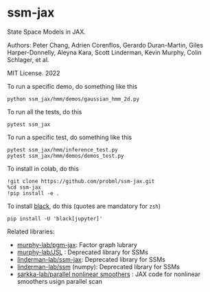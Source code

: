 # ssm-jax

State Space Models in JAX.


Authors: Peter Chang, Adrien Corenflos, Gerardo Duran-Martin,  Giles Harper-Donnelly, Aleyna Kara, Scott Linderman,  Kevin Murphy, Colin Schlager, et al.

MIT License. 2022

To run a specific demo, do something like this
```
python ssm_jax/hmm/demos/gaussian_hmm_2d.py 
```

To run all the tests, do this
```
pytest ssm_jax
```
To run a specific test, do something like this
```
pytest ssm_jax/hmm/inference_test.py
pytest ssm_jax/hmm/demos/demos_test.py 
```

To install in colab, do this
```
!git clone https://github.com/probml/ssm-jax.git
%cd ssm-jax
!pip install -e .
```

To install [black](https://black.readthedocs.io/en/stable/), do this (quotes are mandatory for `zsh`)
```
pip install -U 'black[jupyter]'
```

Related libraries:

- [murphy-lab/pgm-jax](https://github.com/probml/pgm-jax): Factor graph lubrary
- [murphy-lab/JSL](https://github.com/probml/JSL) : Deprecated library for SSMs
- [linderman-lab/ssm-jax](https://github.com/lindermanlab/ssm-jax):  Deprecated library for SSMs
- [linderman-lab/ssm](https://github.com/lindermanlab/ssm) (numpy):  Deprecated library for SSMs
- [sarkka-lab/parallel nonlinear smoothers](https://github.com/EEA-sensors/parallel-non-linear-gaussian-smoothers) : JAX code for nonlinear smoothers usign parallel scan

